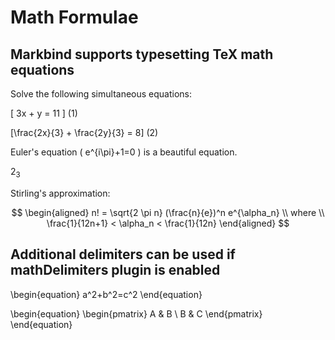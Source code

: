 # Math Formulae
## Markbind supports typesetting TeX math equations

Solve the following simultaneous equations:

\[ 3x + y = 11 \] (1)

\[\frac{2x}{3} + \frac{2y}{3} = 8\] (2)

Euler's equation \( e^{i\pi}+1=0 \) is a beautiful equation.

$2_3$

Stirling's approximation:

$$
\begin{aligned}
n! = \sqrt{2 \pi n} (\frac{n}{e})^n e^{\alpha_n} \\
where \\
\frac{1}{12n+1} < \alpha_n < \frac{1}{12n}
\end{aligned}
$$

## Additional delimiters can be used if mathDelimiters plugin is enabled

\begin{equation}
  a^2+b^2=c^2
\end{equation}

\begin{equation}
  \begin{pmatrix}
    A & B \\ B & C
  \end{pmatrix}
\end{equation}
